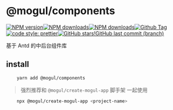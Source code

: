 # @mogul/components

[![NPM version](https://img.shields.io/npm/v/@mogul/components.svg?style=flat-square)](https://www.npmjs.com/package/@mogul/components)[![NPM downloads](https://img.shields.io/npm/dm/@mogul/components.svg?style=flat-square)](https://www.npmjs.com/package/@mogul/components)[![NPM downloads](https://img.shields.io/npm/l/@mogul/components.svg?style=flat-square)](https://www.npmjs.com/package/@mogul/components)[![Github Tag](https://img.shields.io/github/tag/freshesx/mogul.svg)](https://github.com/freshesx/mogul)[![code style: prettier](https://img.shields.io/badge/code_style-prettier-ff69b4.svg)](https://github.com/prettier/prettier)[![GitHub stars](https://img.shields.io/github/stars/freshesx/mogul.svg?style=social&label=Stars)](https://github.com/freshesx/mogul)[!GitHub last commit (branch)](https://img.shields.io/github/last-commit/freshesx/mogul/master.svg)

基于 Antd 的中后台组件库

## install 

```bash
    yarn add @mogul/components
```

> 强烈推荐和 `@mogul/create-mogul-app` 脚手架 一起使用

```bash
    npx @mogul/create-mogul-app <project-name>
```